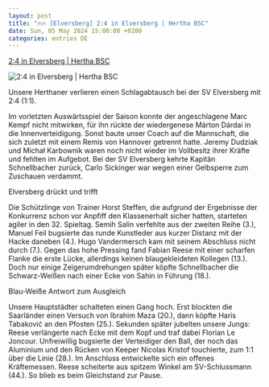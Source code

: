 ```yaml
---
layout: post
title: "🔥🔥 [Elversberg] 2:4 in Elversberg | Hertha BSC"
date: Sun, 05 May 2024 15:00:00 +0200
categories: entries DE
---
```

[2:4 in Elversberg | Hertha BSC](https://www.herthabsc.com/de/nachrichten/2024/05/spielbericht-elvbsc-2324)

![2:4 in Elversberg | Hertha BSC](https://content.herthabsc.com/site/binaries/_bsc_1714915720382/content/gallery/news/citypress_maza-bscsve-2324.jpg)

Unsere Herthaner verlieren einen Schlagabtausch bei der SV Elversberg mit 2:4 (1:1).

Im vorletzten Auswärtsspiel der Saison konnte der angeschlagene Marc Kempf nicht mitwirken, für ihn rückte der wiedergenese Márton Dárdai in die Innenverteidigung. Sonst baute unser Coach auf die Mannschaft, die sich zuletzt mit einem Remis von Hannover getrennt hatte. Jeremy Dudziak und Michał Karbownik waren noch nicht wieder im Vollbesitz ihrer Kräfte und fehlten im Aufgebot. Bei der SV Elversberg kehrte Kapitän Schnellbacher zurück, Carlo Sickinger war wegen einer Gelbsperre zum Zuschauen verdammt.

Elversberg drückt und trifft

Die Schützlinge von Trainer Horst Steffen, die aufgrund der Ergebnisse der Konkurrenz schon vor Anpfiff den Klassenerhalt sicher hatten, starteten agiler in den 32. Spieltag. Semih Salin verfehlte aus der zweiten Reihe (3.), Manuel Feil bugsierte das runde Kunstleder aus kurzer Distanz mit der Hacke daneben (4.). Hugo Vandermersch kam mit seinem Abschluss nicht durch (7.). Gegen das hohe Pressing fand Fabian Reese mit einer scharfen Flanke die erste Lücke, allerdings keinen blaugekleideten Kollegen (13.). Doch nur einige Zeigerumdrehungen später köpfte Schnellbacher die Schwarz-Weißen nach einer Ecke von Sahin in Führung (18.).

Blau-Weiße Antwort zum Ausgleich

Unsere Hauptstädter schalteten einen Gang hoch. Erst blockten die Saarländer einen Versuch von Ibrahim Maza (20.), dann köpfte Haris Tabaković an den Pfosten (25.). Sekunden später jubelten unsere Jungs: Reese verlängerte nach Ecke mit dem Kopf und traf dabei Florian Le Joncour. Unfreiwillig bugsierte der Verteidiger den Ball, der noch das Aluminium und den Rücken von Keeper Nicolas Kristof touchierte, zum 1:1 über die Linie (28.). Im Anschluss entwickelte sich ein offenes Kräftemessen. Reese scheiterte aus spitzem Winkel am SV-Schlussmann (44.). So blieb es beim Gleichstand zur Pause.

